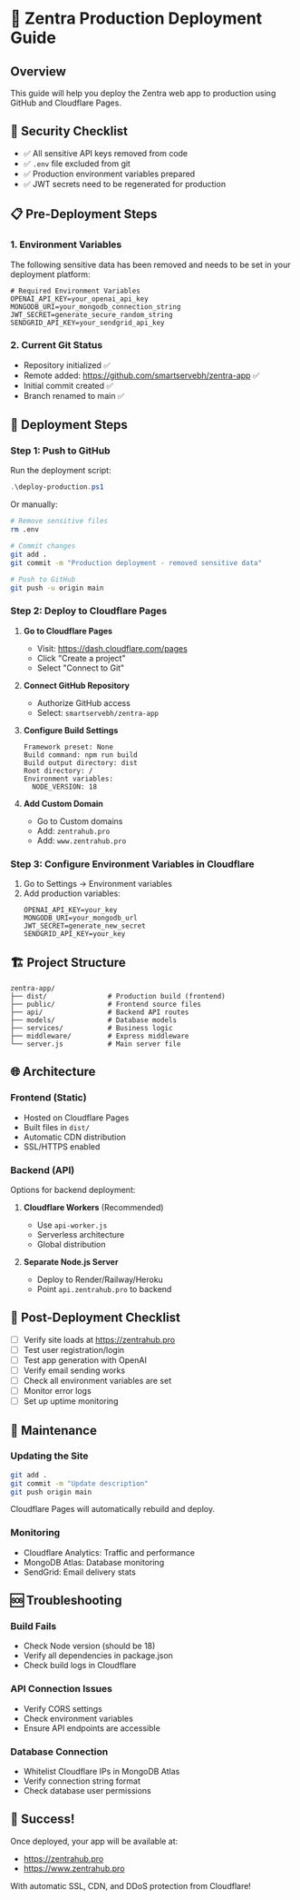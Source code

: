 # 🚀 Zentra Production Deployment Guide

## Overview
This guide will help you deploy the Zentra web app to production using GitHub and Cloudflare Pages.

## 🔐 Security Checklist
- ✅ All sensitive API keys removed from code
- ✅ `.env` file excluded from git
- ✅ Production environment variables prepared
- ✅ JWT secrets need to be regenerated for production

## 📋 Pre-Deployment Steps

### 1. Environment Variables
The following sensitive data has been removed and needs to be set in your deployment platform:

```env
# Required Environment Variables
OPENAI_API_KEY=your_openai_api_key
MONGODB_URI=your_mongodb_connection_string
JWT_SECRET=generate_secure_random_string
SENDGRID_API_KEY=your_sendgrid_api_key
```

### 2. Current Git Status
- Repository initialized ✅
- Remote added: https://github.com/smartservebh/zentra-app ✅
- Initial commit created ✅
- Branch renamed to main ✅

## 🚀 Deployment Steps

### Step 1: Push to GitHub
Run the deployment script:
```powershell
.\deploy-production.ps1
```

Or manually:
```bash
# Remove sensitive files
rm .env

# Commit changes
git add .
git commit -m "Production deployment - removed sensitive data"

# Push to GitHub
git push -u origin main
```

### Step 2: Deploy to Cloudflare Pages

1. **Go to Cloudflare Pages**
   - Visit: https://dash.cloudflare.com/pages
   - Click "Create a project"
   - Select "Connect to Git"

2. **Connect GitHub Repository**
   - Authorize GitHub access
   - Select: `smartservebh/zentra-app`

3. **Configure Build Settings**
   ```
   Framework preset: None
   Build command: npm run build
   Build output directory: dist
   Root directory: /
   Environment variables:
     NODE_VERSION: 18
   ```

4. **Add Custom Domain**
   - Go to Custom domains
   - Add: `zentrahub.pro`
   - Add: `www.zentrahub.pro`

### Step 3: Configure Environment Variables in Cloudflare

1. Go to Settings → Environment variables
2. Add production variables:
   ```
   OPENAI_API_KEY=your_key
   MONGODB_URI=your_mongodb_url
   JWT_SECRET=generate_new_secret
   SENDGRID_API_KEY=your_key
   ```

## 🏗️ Project Structure

```
zentra-app/
├── dist/               # Production build (frontend)
├── public/             # Frontend source files
├── api/                # Backend API routes
├── models/             # Database models
├── services/           # Business logic
├── middleware/         # Express middleware
└── server.js           # Main server file
```

## 🌐 Architecture

### Frontend (Static)
- Hosted on Cloudflare Pages
- Built files in `dist/`
- Automatic CDN distribution
- SSL/HTTPS enabled

### Backend (API)
Options for backend deployment:

1. **Cloudflare Workers** (Recommended)
   - Use `api-worker.js`
   - Serverless architecture
   - Global distribution

2. **Separate Node.js Server**
   - Deploy to Render/Railway/Heroku
   - Point `api.zentrahub.pro` to backend

## 📝 Post-Deployment Checklist

- [ ] Verify site loads at https://zentrahub.pro
- [ ] Test user registration/login
- [ ] Test app generation with OpenAI
- [ ] Verify email sending works
- [ ] Check all environment variables are set
- [ ] Monitor error logs
- [ ] Set up uptime monitoring

## 🔧 Maintenance

### Updating the Site
```bash
git add .
git commit -m "Update description"
git push origin main
```
Cloudflare Pages will automatically rebuild and deploy.

### Monitoring
- Cloudflare Analytics: Traffic and performance
- MongoDB Atlas: Database monitoring
- SendGrid: Email delivery stats

## 🆘 Troubleshooting

### Build Fails
- Check Node version (should be 18)
- Verify all dependencies in package.json
- Check build logs in Cloudflare

### API Connection Issues
- Verify CORS settings
- Check environment variables
- Ensure API endpoints are accessible

### Database Connection
- Whitelist Cloudflare IPs in MongoDB Atlas
- Verify connection string format
- Check database user permissions

## 🎉 Success!
Once deployed, your app will be available at:
- https://zentrahub.pro
- https://www.zentrahub.pro

With automatic SSL, CDN, and DDoS protection from Cloudflare!
